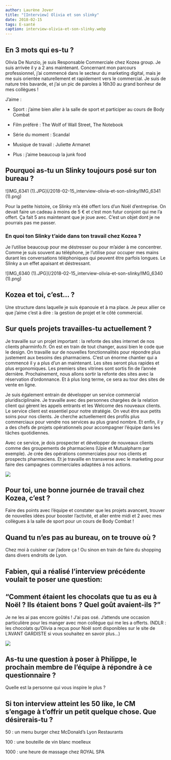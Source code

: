 ```yaml
---
author: Laurène Jover
title: "[Interview] Olivia et son slinky"
date: 2018-02-15
tags: E-santé
caption: interview-olivia-et-son-slinky.webp
---
```


## En 3 mots qui es-tu ?

Olivia De Nunzio, je suis Responsable Commerciale chez Kozea group. Je suis arrivée il y a 2 ans maintenant. Concernant mon parcours professionnel, j’ai commencé dans le secteur du marketing digital, mais je me suis orientée naturellement et rapidement vers le commercial. Je suis de nature très bavarde, et j’ai un pic de paroles à 16h30 au grand bonheur de mes collègues !

J’aime :

- Sport : j’aime bien aller à la salle de sport et participer au cours de Body Combat

- Film préféré : The Wolf of Wall Street, The Notebook

- Série du moment : Scandal

- Musique de travail : Juliette Armanet

- Plus : j’aime beaucoup la junk food

## Pourquoi as-tu un Slinky toujours posé sur ton bureau ?

![IMG_6341 (1).JPG](/2018-02-15_interview-olivia-et-son-slinky/IMG_6341 (1).png)

Pour la petite histoire, ce Slinky m’a été offert lors d’un Noël d’entreprise. On devait faire un cadeau à moins de 5 € et c’est mon futur conjoint qui me l’a offert. Ça fait 5 ans maintenant que je joue avec. C’est un objet dont je ne pourrais pas me passer.

### En quoi ton Slinky t’aide dans ton travail chez Kozea ?

Je l’utilise beaucoup pour me déstresser ou pour m’aider à me concentrer. Comme je suis souvent au téléphone, je l’utilise pour occuper mes mains durant les conversations téléphoniques qui peuvent être parfois longues. Le Slinky a un effet apaisant et déstressant.

![IMG_6340 (1).JPG](/2018-02-15_interview-olivia-et-son-slinky/IMG_6340 (1).png)

## Kozea et toi, c’est… ?

Une structure dans laquelle je suis épanouie et à ma place. Je peux allier ce que j’aime c’est à dire : la gestion de projet et le côté commercial.

## Sur quels projets travailles-tu actuellement ?

Je travaille sur un projet important : la refonte des sites internet de nos clients pharminfo.fr. On est en train de tout changer, aussi bien le code que le design. On travaille sur de nouvelles fonctionnalités pour répondre plus justement aux besoins des pharmaciens. C’est un énorme chantier qui a commencé il y a plus d’un an maintenant. Les sites seront plus rapides et plus ergonomiques. Les premiers sites vitrines sont sortis fin de l’année dernière. Prochainement, nous allons sortir la refonte des sites avec la réservation d’ordonnance. Et à plus long terme, ce sera au tour des sites de vente en ligne.

Je suis également entrain de développer un service commercial pluridisciplinaire. Je travaille avec des personnes chargées de la relation client qui gèrent les appels entrants et les Welcome des nouveaux clients. Le service client est essentiel pour notre stratégie. On veut être aux petits soins pour nos clients. Je cherche actuellement des profils plus commerciaux pour vendre nos services au plus grand nombre. Et enfin, il y a des chefs de projets opérationnels pour accompagner l’équipe dans les tâches quotidiennes.

Avec ce service, je dois prospecter et développer de nouveaux clients comme des groupements de pharmaciens (Upie et Mutualpharm par exemple). Je crée des opérations commerciales pour nos clients et prospects pharmaciens. Et je travaille en transverse avec le marketing pour faire des campagnes commerciales adaptées à nos actions.

![](https://scontent-cdg2-1.xx.fbcdn.net/v/t31.0-8/p720x720/28061129_346821959130274_3319245684285833204_o.jpg?oh=017ea7117893ca8c95e76c1b6cf79f58&oe=5B1A3F93)

## Pour toi, une bonne journée de travail chez Kozea, c’est ?

Faire des points avec l’équipe et constater que les projets avancent, trouver de nouvelles idées pour booster l’activité, et aller entre midi et 2 avec mes collègues à la salle de sport pour un cours de Body Combat !

## Quand tu n’es pas au bureau, on te trouve où ?

Chez moi à cuisiner car j’adore ça ! Ou sinon en train de faire du shopping dans divers endroits de Lyon.

## Fabien, qui a réalisé l’interview précédente voulait te poser une question:

## “Comment étaient les chocolats que tu as eu à Noël ? Ils étaient bons ? Quel goût avaient-ils ?”

Je ne les ai pas encore goûtés ! J’ai pas osé. J’attends une occasion particulière pour les manger avec mon collègue qui me les a offerts. (NDLR : les chocolats qu’Olivia a reçus pour Noël sont disponibles sur le site de L’AVANT GARDISTE si vous souhaitez en savoir plus…)

![](https://scontent-cdg2-1.xx.fbcdn.net/v/t31.0-8/p720x720/27982879_346822562463547_4992742795597546960_o.jpg?oh=3b6f4a43d559a686547ba5e1b4ec9bef&oe=5B0C70F4)

## As-tu une question à poser à Philippe, le prochain membre de l’équipe à répondre à ce questionnaire ?

Quelle est la personne qui vous inspire le plus ?

## Si ton interview atteint les 50 like, le CM s’engage à t’offrir un petit quelque chose. Que désirerais-tu ?

50 : un menu burger chez McDonald’s Lyon Restaurants

100 : une bouteille de vin blanc moelleux

1000 : une heure de massage chez ROYAL SPA
